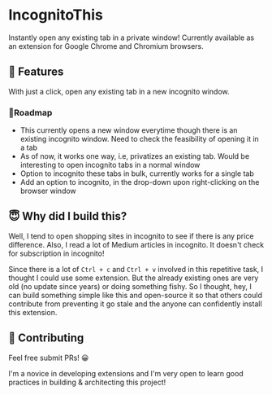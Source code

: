# IncognitoThis

Instantly open any existing tab in a private window!
Currently available as an extension for Google Chrome and Chromium browsers.

## 🚀 Features

With just a click, open any existing tab in a new incognito window.

### 🏃Roadmap

- This currently opens a new window everytime though there is an existing incognito window. Need to check the feasibility of opening it in a tab
- As of now, it works one way, i.e, privatizes an existing tab. Would be interesting to open incognito tabs in a normal window
- Option to incognito these tabs in bulk, currently works for a single tab
- Add an option to incognito, in the drop-down upon right-clicking on the browser window

## 😇 Why did I build this?

Well, I tend to open shopping sites in incognito to see if there is any price difference.
Also, I read a lot of Medium articles in incognito. It doesn't check for subscription in incognito!

Since there is a lot of `Ctrl + c` and `Ctrl + v` involved in this repetitive task, I thought I could use some extension.
But the already existing ones are very old (no update since years) or doing something fishy.
So I thought, hey, I can build something simple like this and open-source it so that others could contribute from preventing it go stale and
the anyone can confidently install this extension.

## 🙌 Contributing

Feel free submit PRs! 😀

I'm a novice in developing extensions and I'm very open to learn good practices in building & architecting this project!
